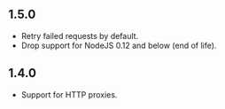 ## 1.5.0
* Retry failed requests by default.
* Drop support for NodeJS 0.12 and below (end of life).

## 1.4.0
* Support for HTTP proxies.
